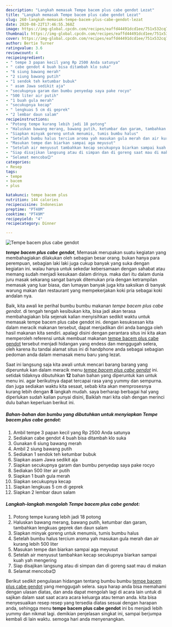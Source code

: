 ```yaml
---
description: "Langkah memasak Tempe bacem plus cabe gendot Lezat"
title: "Langkah memasak Tempe bacem plus cabe gendot Lezat"
slug: 260-langkah-memasak-tempe-bacem-plus-cabe-gendot-lezat
date: 2020-08-22T17:46:55.368Z
image: https://img-global.cpcdn.com/recipes/eaffd44491dcd1ee/751x532cq70/tempe-bacem-plus-cabe-gendot-foto-resep-utama.jpg
thumbnail: https://img-global.cpcdn.com/recipes/eaffd44491dcd1ee/751x532cq70/tempe-bacem-plus-cabe-gendot-foto-resep-utama.jpg
cover: https://img-global.cpcdn.com/recipes/eaffd44491dcd1ee/751x532cq70/tempe-bacem-plus-cabe-gendot-foto-resep-utama.jpg
author: Bertie Turner
ratingvalue: 3.6
reviewcount: 4
recipeingredient:
- " tempe 3 papan kecil yang Rp 2500 Anda satunya"
- " cabe gendot 4 buah bisa ditambah klo suka"
- "6 siung bawang merah"
- "2 siung bawang putih"
- "1 sendok teh ketumbar bubuk"
- " asam Jawa sedikit aja"
- "secukupnya garam dan bumbu penyedap saya pake rocyo"
- "500 liter air putih"
- "1 buah gula merah"
- "secukupnya kecap"
- " lengkuas 5 cm di geprek"
- "2 lembar daun salam"
recipeinstructions:
- "Potong tempe kurang lebih jadi 18 potong"
- "Haluskan bawang merang, bawang putih, ketumbar dan garam, tambahkan lengkuas geprek dan daun salam"
- "Siapkan minyak goreng untuk menumis, tumis bumbu halus"
- "Setelah bumbu halus tercium aroma yah masukan gula merah dan air kurang lebih 500 liter"
- "Masukan tempe dan biarkan sampai aga meyusut"
- "Setelah air menyusut tambahkan kecap secukupnya biarkan sampai kuah yah mengering"
- "Siap disajikan langsung atau di simpan dan di goreng saat mau di makan"
- "Selamat mencoba😊"
categories:
- Resep
tags:
- tempe
- bacem
- plus

katakunci: tempe bacem plus 
nutrition: 144 calories
recipecuisine: Indonesian
preptime: "PT40M"
cooktime: "PT49M"
recipeyield: "4"
recipecategory: Dinner

---
```



![Tempe bacem plus cabe gendot](https://img-global.cpcdn.com/recipes/eaffd44491dcd1ee/751x532cq70/tempe-bacem-plus-cabe-gendot-foto-resep-utama.jpg)

<b><i>tempe bacem plus cabe gendot</i></b>, Memasak merupakan suatu kegiatan yang membahagiakan dilakukan oleh sebagian besar orang. bukan hanya para perempuan, sebagian laki laki juga cukup banyak yang suka dengan kegiatan ini. walau hanya untuk sekedar kebersamaan dengan sahabat atau memang sudah menjadi kesukaan dalam dirinya. maka dari itu dalam dunia juru masak sekarang sangat banyak ditemukan pria dengan ketrampilan memasak yang luar biasa, dan lumayan banyak juga kita saksikan di banyak warung makan dan restaurant yang mempekerjakan koki pria sebagai koki andalan nya.

Baik, kita awali ke perihal bumbu bumbu makanan <i>tempe bacem plus cabe gendot</i>. di tengah tengah kesibukan kita, bisa jadi akan terasa membahagiakan bila sejenak kalian menyisihkan sedikit waktu untuk memasak tempe bacem plus cabe gendot ini. dengan kesuksesan kita dalam meracik makanan tersebut, dapat menjadikan diri anda bangga oleh hasil makanan kita sendiri. apalagi disini dengan perantara situs ini kita akan memperoleh referensi untuk membuat makanan <u>tempe bacem plus cabe gendot</u> tersebut menjadi hidangan yang endess dan menggugah selera, oleh karena itu tandai alamat situs ini di handphone anda sebagai sebagian pedoman anda dalam memasak menu baru yang lezat.




Saat ini langsung saja kita awali untuk mencari barang barang yang diperuntuk kan dalam meracik menu <u><i>tempe bacem plus cabe gendot</i></u> ini. setidak tidaknya dibutuhkan <b>12</b> bahan bahan yang diperuntuk kan untuk menu ini. agar berikutnya dapat tercapai rasa yang yummy dan sempurna. dan juga sediakan waktu kita sesaat, sebab kita akan memprosesnya kurang lebih dengan <b>8</b> langkah mudah. saya berharap berbagai hal yang diperlukan sudah kalian punyai disini, Baiklah mari kita olah dengan merinci dulu bahan keperluan berikut ini.

<!--inarticleads1-->

##### Bahan-bahan dan bumbu yang dibutuhkan untuk menyiapkan Tempe bacem plus cabe gendot:

1. Ambil  tempe 3 papan kecil yang Rp 2500 Anda satunya
1. Sediakan  cabe gendot 4 buah bisa ditambah klo suka
1. Gunakan 6 siung bawang merah
1. Ambil 2 siung bawang putih
1. Sediakan 1 sendok teh ketumbar bubuk
1. Siapkan  asam Jawa sedikit aja
1. Siapkan secukupnya garam dan bumbu penyedap saya pake rocyo
1. Sediakan 500 liter air putih
1. Siapkan 1 buah gula merah
1. Siapkan secukupnya kecap
1. Siapkan  lengkuas 5 cm di geprek
1. Siapkan 2 lembar daun salam




<!--inarticleads2-->

##### Langkah-langkah mengolah Tempe bacem plus cabe gendot:

1. Potong tempe kurang lebih jadi 18 potong
1. Haluskan bawang merang, bawang putih, ketumbar dan garam, tambahkan lengkuas geprek dan daun salam
1. Siapkan minyak goreng untuk menumis, tumis bumbu halus
1. Setelah bumbu halus tercium aroma yah masukan gula merah dan air kurang lebih 500 liter
1. Masukan tempe dan biarkan sampai aga meyusut
1. Setelah air menyusut tambahkan kecap secukupnya biarkan sampai kuah yah mengering
1. Siap disajikan langsung atau di simpan dan di goreng saat mau di makan
1. Selamat mencoba😊




Berikut sedikit pengulasan hidangan tentang bumbu bumbu <u>tempe bacem plus cabe gendot</u> yang menggugah selera. saya harap anda bisa memahami dengan ulasan diatas, dan anda dapat mengolah lagi di acara lain untuk di sajikan dalam saat saat acara acara keluarga atau teman anda. kita bisa menyesuaikan resep resep yang tersedia diatas sesuai dengan harapan anda, sehingga menu <b>tempe bacem plus cabe gendot</b> ini bs menjadi lebih yummy dan nikmat lagi. demikian penjelasan singkat ini, sampai berjumpa kembali di lain waktu. semoga hari anda menyenangkan.
